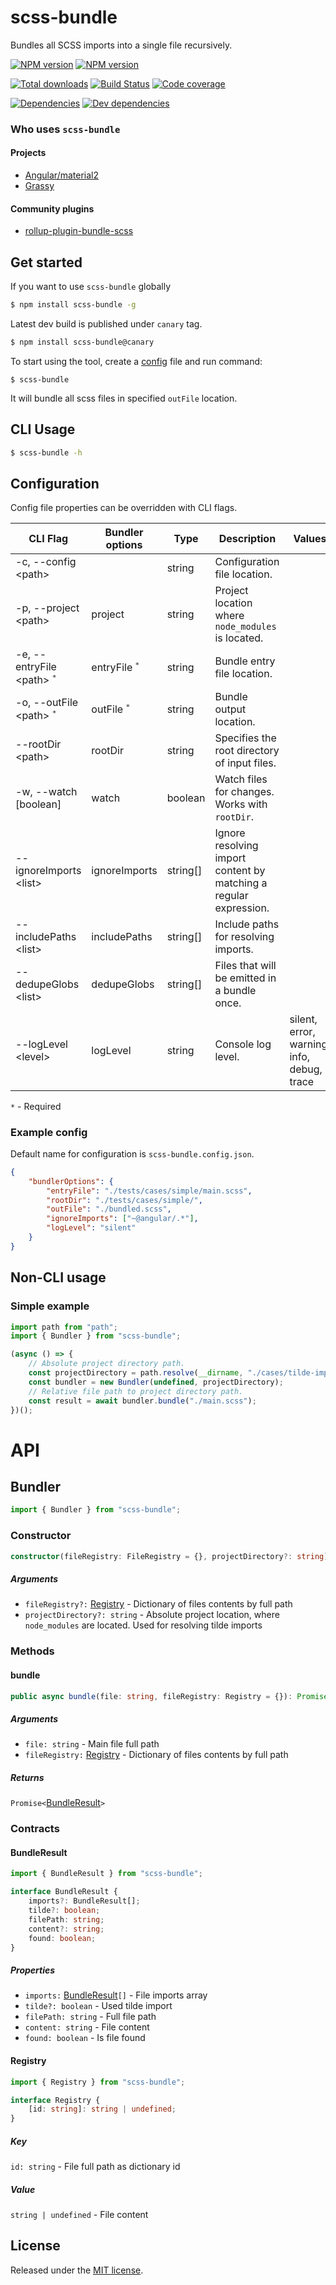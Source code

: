# scss-bundle

Bundles all SCSS imports into a single file recursively.

[![NPM version](https://img.shields.io/npm/v/scss-bundle.svg?logo=npm)](https://www.npmjs.com/package/scss-bundle)
[![NPM version](https://img.shields.io/npm/v/scss-bundle/canary.svg?logo=npm)](https://www.npmjs.com/package/scss-bundle/v/canary)

[![Total downloads](https://img.shields.io/npm/dt/scss-bundle.svg)](https://www.npmjs.com/package/scss-bundle)
[![Build Status](https://img.shields.io/azure-devops/build/reactway/reactway/13/master.svg?logo=azuredevops)](https://dev.azure.com/reactway/ReactWay/_build/latest?definitionId=13&branchName=master)
[![Code coverage](https://img.shields.io/azure-devops/coverage/reactway/reactway/13/master.svg)](https://dev.azure.com/reactway/ReactWay/_build/latest?definitionId=13&branchName=master)

[![Dependencies](https://img.shields.io/david/reactway/tiny-emitter.svg)](https://david-dm.org/reactway/scss-bundle)
[![Dev dependencies](https://img.shields.io/david/dev/reactway/tiny-emitter.svg)](https://david-dm.org/reactway/scss-bundle?type=dev)

### Who uses `scss-bundle`

#### Projects

-   [Angular/material2](https://github.com/angular/material2)
-   [Grassy](https://github.com/lazarljubenovic/grassy)

#### Community plugins

-   [rollup-plugin-bundle-scss](https://github.com/weizhenye/rollup-plugin-bundle-scss)

## Get started

If you want to use `scss-bundle` globally

```sh
$ npm install scss-bundle -g
```

Latest dev build is published under `canary` tag.

```sh
$ npm install scss-bundle@canary
```

To start using the tool, create a [config](#example-config) file and run command:

```
$ scss-bundle
```

It will bundle all scss files in specified `outFile` location.

## CLI Usage

```sh
$ scss-bundle -h
```

## Configuration

Config file properties can be overridden with CLI flags.

| CLI Flag                                | Bundler options          | Type     | Description                                                       | Values                                     | Default |
| --------------------------------------- | ------------------------ | -------- | ----------------------------------------------------------------- | ------------------------------------------ | ------- |
| -c, --config \<path\>                   |                          | string   | Configuration file location.                                      |                                            |         |
| -p, --project \<path\>                  | project                  | string   | Project location where `node_modules` is located.                 |                                            | _cwd_   |
| -e, --entryFile \<path\> <sup>`*`</sup> | entryFile <sup>`*`</sup> | string   | Bundle entry file location.                                       |                                            |         |
| -o, --outFile \<path\> <sup>`*`</sup>   | outFile <sup>`*`</sup>   | string   | Bundle output location.                                           |                                            |         |
| --rootDir \<path\>                      | rootDir                  | string   | Specifies the root directory of input files.                      |                                            |         |
| -w, --watch [boolean]                   | watch                    | boolean  | Watch files for changes. Works with `rootDir`.                    |                                            |         |
| --ignoreImports \<list\>                | ignoreImports            | string[] | Ignore resolving import content by matching a regular expression. |                                            |         |
| --includePaths \<list\>                 | includePaths             | string[] | Include paths for resolving imports.                              |                                            |         |
| --dedupeGlobs \<list\>                  | dedupeGlobs              | string[] | Files that will be emitted in a bundle once.                      |                                            |         |
| --logLevel \<level\>                    | logLevel                 | string   | Console log level.                                                | silent, error, warning, info, debug, trace | info    |

`*` - Required

### Example config

Default name for configuration is `scss-bundle.config.json`.

```json
{
    "bundlerOptions": {
        "entryFile": "./tests/cases/simple/main.scss",
        "rootDir": "./tests/cases/simple/",
        "outFile": "./bundled.scss",
        "ignoreImports": ["~@angular/.*"],
        "logLevel": "silent"
    }
}
```

## Non-CLI usage

### Simple example

```typescript
import path from "path";
import { Bundler } from "scss-bundle";

(async () => {
    // Absolute project directory path.
    const projectDirectory = path.resolve(__dirname, "./cases/tilde-import");
    const bundler = new Bundler(undefined, projectDirectory);
    // Relative file path to project directory path.
    const result = await bundler.bundle("./main.scss");
})();
```

# API

## Bundler

```typescript
import { Bundler } from "scss-bundle";
```

### Constructor

```ts
constructor(fileRegistry: FileRegistry = {}, projectDirectory?: string) {}
```

##### Arguments

-   `fileRegistry?:` [Registry](#registry) - Dictionary of files contents by full path
-   `projectDirectory?: string` - Absolute project location, where `node_modules` are located. Used for resolving tilde imports

### Methods

#### bundle

```typescript
public async bundle(file: string, fileRegistry: Registry = {}): Promise<BundleResult>
```

##### Arguments

-   `file: string` - Main file full path
-   `fileRegistry:` [Registry](#registry) - Dictionary of files contents by full path

##### Returns

`Promise<`[BundleResult](#bundleresult)`>`

### Contracts

#### BundleResult

```typescript
import { BundleResult } from "scss-bundle";
```

```typescript
interface BundleResult {
    imports?: BundleResult[];
    tilde?: boolean;
    filePath: string;
    content?: string;
    found: boolean;
}
```

##### Properties

-   `imports:` [BundleResult](#bundleresult)`[]` - File imports array
-   `tilde?: boolean` - Used tilde import
-   `filePath: string` - Full file path
-   `content: string` - File content
-   `found: boolean` - Is file found

#### Registry

```typescript
import { Registry } from "scss-bundle";
```

```typescript
interface Registry {
    [id: string]: string | undefined;
}
```

##### Key

`id: string` - File full path as dictionary id

##### Value

`string | undefined` - File content

## License

Released under the [MIT license](LICENSE).
